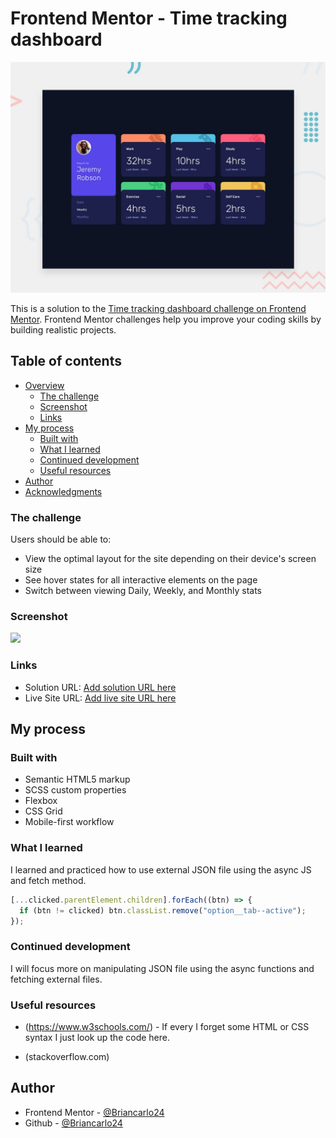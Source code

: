 # Frontend Mentor - Time tracking dashboard

![Design preview for the Time tracking dashboard coding challenge](./design/desktop-preview.jpg)

This is a solution to the [Time tracking dashboard challenge on Frontend Mentor](https://www.frontendmentor.io/challenges/time-tracking-dashboard-UIQ7167Jw). Frontend Mentor challenges help you improve your coding skills by building realistic projects.

## Table of contents

- [Overview](#overview)
  - [The challenge](#the-challenge)
  - [Screenshot](#screenshot)
  - [Links](#links)
- [My process](#my-process)
  - [Built with](#built-with)
  - [What I learned](#what-i-learned)
  - [Continued development](#continued-development)
  - [Useful resources](#useful-resources)
- [Author](#author)
- [Acknowledgments](#acknowledgments)

### The challenge

Users should be able to:

- View the optimal layout for the site depending on their device's screen size
- See hover states for all interactive elements on the page
- Switch between viewing Daily, Weekly, and Monthly stats

### Screenshot

![](./screenshot.jpg)

### Links

- Solution URL: [Add solution URL here](https://github.com/Briancarlo24/Time-tracking-dashboard.git)
- Live Site URL: [Add live site URL here](https://briancarlo24.github.io/Time-tracking-dashboard/)

## My process

### Built with

- Semantic HTML5 markup
- SCSS custom properties
- Flexbox
- CSS Grid
- Mobile-first workflow

### What I learned

I learned and practiced how to use external JSON file using the async JS and fetch method.

<!-- Proud of this function -->

```js
[...clicked.parentElement.children].forEach((btn) => {
  if (btn != clicked) btn.classList.remove("option__tab--active");
});
```

### Continued development

I will focus more on manipulating JSON file using the async functions and fetching external files.

### Useful resources

- (https://www.w3schools.com/) - If every I forget some HTML or CSS syntax I just look up the code here.

- (stackoverflow.com)

## Author

- Frontend Mentor - [@Briancarlo24](https://www.frontendmentor.io/profile/Briancarlo24)
- Github - [@Briancarlo24](https://github.com/Briancarlo24)
